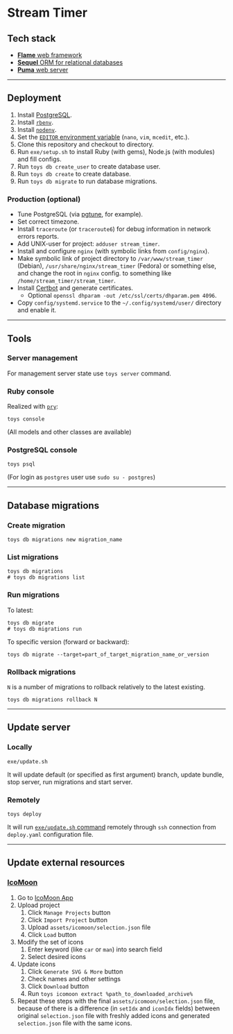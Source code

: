 # Stream Timer

## Tech stack

*   [**Flame** web framework](https://github.com/AlexWayfer/flame)
*   [**Sequel** ORM for relational databases](https://sequel.jeremyevans.net/)
*   [**Puma** web server](https://puma.io/)

-----

## Deployment

1.  Install [PostgreSQL](https://www.postgresql.org/).
2.  Install [`rbenv`](https://github.com/rbenv/rbenv).
3.  Install [`nodenv`](https://github.com/nodenv/nodenv).
4.  Set the [`EDITOR` environment variable][1] (`nano`, `vim`, `mcedit`, etc.).
5.  Clone this repository and checkout to directory.
6.  Run `exe/setup.sh` to install Ruby (with gems), Node.js (with modules) and fill configs.
7.  Run `toys db create_user` to create database user.
8.  Run `toys db create` to create database.
9.  Run `toys db migrate` to run database migrations.

[1]: https://en.wikibooks.org/wiki/Guide_to_Unix/Environment_Variables#EDITOR

### Production (optional)

*   Tune PostgreSQL (via [pgtune](https://pgtune.leopard.in.ua/), for example).
*   Set correct timezone.
*   Install `traceroute` (or `traceroute6`) for debug information in network errors reports.
*   Add UNIX-user for project: `adduser stream_timer`.
*   Install and configure `nginx` (with symbolic links from `config/nginx`).
*   Make symbolic link of project directory to `/var/www/stream_timer` (Debian),
    `/usr/share/nginx/stream_timer` (Fedora) or something  else,
    and change the root in `nginx` config.
    to something like `/home/stream_timer/stream_timer`.
*   Install [Certbot](https://certbot.eff.org/) and generate certificates.
    *   Optional `openssl dhparam -out /etc/ssl/certs/dhparam.pem 4096`.
*   Copy `config/systemd.service` to the `~/.config/systemd/user/` directory and enable it.

-----

## Tools

### Server management

For management server state use `toys server` command.

### Ruby console

Realized with [`pry`](https://github.com/pry/pry):

```shell
toys console
```

(All models and other classes are available)

### PostgreSQL console

```shell
toys psql
```

(For login as `postgres` user use `sudo su - postgres`)

-----

## Database migrations

### Create migration

```shell
toys db migrations new migration_name
```

### List migrations

```shell
toys db migrations
# toys db migrations list
```

### Run migrations

To latest:

```shell
toys db migrate
# toys db migrations run
```

To specific version (forward or backward):

```shell
toys db migrate --target=part_of_target_migration_name_or_version
```

### Rollback migrations

`N` is a number of migrations to rollback relatively to the latest existing.

```shell
toys db migrations rollback N
```

-----

## Update server

### Locally

```shell
exe/update.sh
```

It will update default (or specified as first argument) branch,
update bundle, stop server, run migrations and start server.

### Remotely

```shell
toys deploy
```

It will run [`exe/update.sh` command](#locally) remotely
through `ssh` connection from `deploy.yaml` configuration file.

-----

## Update external resources

### [IcoMoon](https://icomoon.io/)

1.  Go to [IcoMoon App](https://icomoon.io/app/)
2.  Upload project
    1.  Click `Manage Projects` button
    2.  Click `Import Project` button
    3.  Upload `assets/icomoon/selection.json` file
    4.  Click `Load` button
3.  Modify the set of icons
    1.  Enter keyword (like `car` or `man`) into search field
    2.  Select desired icons
4.  Update icons
    1.  Click `Generate SVG & More` button
    2.  Check names and other settings
    3.  Click `Download` button
    4.  Run `toys icomoon extract %path_to_downloaded_archive%`
5.  Repeat these steps with the final `assets/icomoon/selection.json` file,
    because of there is a difference (in `setIdx` and `iconIdx` fields) between
    original `selection.json` file with freshly added icons and
    generated `selection.json` file with the same icons.
